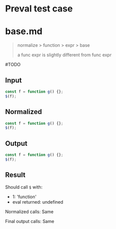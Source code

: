 # Preval test case

# base.md

> normalize > function > expr > base
>
> a func expr is slightly different from func expr

#TODO

## Input

`````js filename=intro
const f = function g() {};
$(f);
`````

## Normalized

`````js filename=intro
const f = function g() {};
$(f);
`````

## Output

`````js filename=intro
const f = function g() {};
$(f);
`````

## Result

Should call `$` with:
 - 1: 'function'
 - eval returned: undefined

Normalized calls: Same

Final output calls: Same
